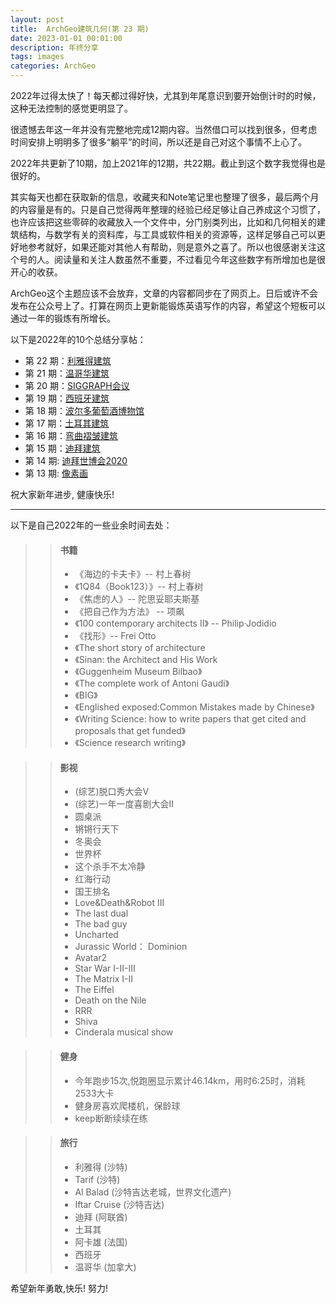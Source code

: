 ```yaml
---
layout: post
title:  ArchGeo建筑几何(第 23 期)
date: 2023-01-01 00:01:00
description: 年终分享
tags: images
categories: ArchGeo
---
```


2022年过得太快了！每天都过得好快，尤其到年尾意识到要开始倒计时的时候，这种无法控制的感觉更明显了。

很遗憾去年这一年并没有完整地完成12期内容。当然借口可以找到很多，但考虑时间安排上明明多了很多“躺平”的时间，所以还是自己对这个事情不上心了。

2022年共更新了10期，加上2021年的12期，共22期。截止到这个数字我觉得也是很好的。

其实每天也都在获取新的信息，收藏夹和Note笔记里也整理了很多，最后两个月的内容量是有的。只是自己觉得两年整理的经验已经足够让自己养成这个习惯了，也许应该把这些零碎的收藏放入一个文件中，分门别类列出，比如和几何相关的建筑结构，与数学有关的资料库，与工具或软件相关的资源等，这样足够自己可以更好地参考就好，如果还能对其他人有帮助，则是意外之喜了。所以也很感谢关注这个号的人。阅读量和关注人数虽然不重要，不过看见今年这些数字有所增加也是很开心的收获。

ArchGeo这个主题应该不会放弃，文章的内容都同步在了网页上。日后或许不会发布在公众号上了。打算在网页上更新能锻炼英语写作的内容，希望这个短板可以通过一年的锻炼有所增长。

以下是2022年的10个总结分享帖：

- 第 22 期：[利雅得建筑](https://www.huiwang.me/blog/2022/issue22/)
- 第 21 期：[温哥华建筑](https://www.huiwang.me/blog/2022/issue21/)
- 第 20 期：[SIGGRAPH会议](https://www.huiwang.me/blog/2022/issue20/)
- 第 19 期：[西班牙建筑](https://www.huiwang.me/blog/2022/issue19/)
- 第 18 期：[波尔多葡萄酒博物馆](https://www.huiwang.me/blog/2022/issue18/)
- 第 17 期：[土耳其建筑](https://www.huiwang.me/blog/2022/issue17/)
- 第 16 期：[弯曲褶皱建筑](https://www.huiwang.me/blog/2022/issue16/)
- 第 15 期：[迪拜建筑](https://www.huiwang.me/blog/2022/issue15/)
- 第 14 期: [迪拜世博会2020](https://www.huiwang.me/blog/2022/issue14/)
- 第 13 期: [像素画](https://www.huiwang.me/blog/2022/issue13/)

祝大家新年进步, 健康快乐!

------

以下是自己2022年的一些业余时间去处：

>> #### 书籍
>> - 《海边的卡夫卡》-- 村上春树
>> - 《1Q84（Book123）》-- 村上春树
>> - 《焦虑的人》-- 陀思妥耶夫斯基
>> - 《把自己作为方法》 -- 项飙
>> - 《100 contemporary architects II》 --  Philip·Jodidio
>> - 《找形》-- Frei Otto
>> - 《The short story of architecture
>> - 《Sinan: the Architect and His Work
>> - 《Guggenheim Museum Bilbao》
>> - 《The complete work of Antoni Gaudi》
>> - 《BIG》
>> - 《Englished exposed:Common Mistakes made by Chinese》
>> - 《Writing Science: how to write papers that get cited and proposals that get funded》
>> - 《Science research writing》

>> #### 影视
>> - (综艺)脱口秀大会V
>> - (综艺)一年一度喜剧大会II
>> - 圆桌派
>> - 锵锵行天下
>> - 冬奥会
>> - 世界杯
>> - 这个杀手不太冷静
>> - 红海行动
>> - 国王排名
>> - Love&Death&Robot III
>> - The last dual
>> - The bad guy
>> - Uncharted
>> - Jurassic World： Dominion
>> - Avatar2
>> - Star War I-II-III
>> - The Matrix I-II
>> - The Eiffel
>> - Death on the Nile
>> - RRR
>> - Shiva
>> - Cinderala musical show


>> #### 健身
>> - 今年跑步15次,悦跑圈显示累计46.14km，用时6:25时，消耗2533大卡
>> - 健身房喜欢爬楼机，保龄球
>> - keep断断续续在练


>> #### 旅行
>> - 利雅得 (沙特)
>> - Tarif (沙特)
>> - Al Balad (沙特吉达老城，世界文化遗产)
>> - Iftar Cruise (沙特吉达)
>> - 迪拜 (阿联酋)
>> - 土耳其
>> - 阿卡雄 (法国)
>> - 西班牙
>> - 温哥华 (加拿大)

希望新年勇敢,快乐! 努力!




